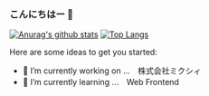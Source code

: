 ### こんにちはー 👋


[![Anurag's github stats](https://github-readme-stats.vercel.app/api?username=cut0&show_icons=true&theme=shades-of-purple&count_private=true)](https://github.com/cut0)
[![Top Langs](https://github-readme-stats.vercel.app/api/top-langs/?username=cut0&theme=shades-of-purple&layout=compact)](https://github.com/cut0)

Here are some ideas to get you started:


- 🔭 I’m currently working on ...　株式会社ミクシィ
- 🌱 I’m currently learning ...　Web Frontend
